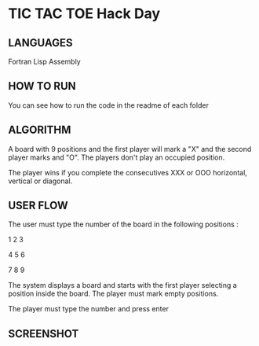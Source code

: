 # TIC TAC TOE Hack Day

## LANGUAGES

Fortran
Lisp
Assembly

## HOW TO RUN 

You can see how to run the code in the readme of each folder

## ALGORITHM

A board with 9 positions and the first player will mark a "X" and the second player marks and "O". The players don't play an occupied position. 

The player wins if you complete the consecutives XXX or OOO horizontal, vertical or diagonal.

## USER FLOW

The user must type the number of the board in the following positions :

1 2 3

4 5 6

7 8 9

The system displays a board and starts with the first player selecting a position inside the board. The player must mark empty positions.

The player must type the number and press enter


## SCREENSHOT

### 